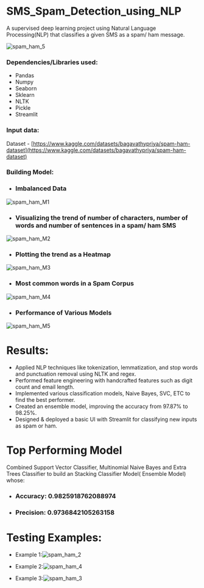 # SMS_Spam_Detection_using_NLP
A supervised deep learning project using Natural Language Processing(NLP) that classifies a given SMS as a spam/ ham message.

![spam_ham_5](https://github.com/user-attachments/assets/78297550-6ec2-4cd3-ad4c-2e50645195be)


### Dependencies/Libraries used:
* Pandas
* Numpy
* Seaborn
* Sklearn
* NLTK
* Pickle
* Streamlit

### Input data:
Dataset - [https://www.kaggle.com/datasets/bagavathypriya/spam-ham-dataset](https://www.kaggle.com/datasets/bagavathypriya/spam-ham-dataset)

### Building Model:

* ### Imbalanced Data
 ![spam_ham_M1](https://github.com/user-attachments/assets/26bbc461-fa27-46de-ade0-6500ae798e3e)

* ### Visualizing the trend of number of characters, number of words and number of sentences in a spam/ ham SMS
 ![spam_ham_M2](https://github.com/user-attachments/assets/0d707bc2-d0e7-4359-a5bf-38f6e6db78f2)

* ### Plotting the trend as a Heatmap
 ![spam_ham_M3](https://github.com/user-attachments/assets/6a45fc9f-898a-4912-af99-4cc3446a06e3)

* ### Most common words in a Spam Corpus
 ![spam_ham_M4](https://github.com/user-attachments/assets/34427830-51b1-4a10-ac4c-1d5c2f5c891a)

* ### Performance of Various Models
 ![spam_ham_M5](https://github.com/user-attachments/assets/6f942ba8-cddf-4e79-99b8-550acbbaa3fe)


# Results:
* Applied NLP techniques like tokenization, lemmatization, and stop words and punctuation removal using NLTK and regex.
* Performed feature engineering with handcrafted features such as digit count and email length.
* Implemented various classification models, Naive Bayes, SVC, ETC to find the best performer.
* Created an ensemble model, improving the accuracy from 97.87% to 98.25%.
* Designed & deployed a basic UI with Streamlit for classifying new inputs as spam or ham.


# Top Performing Model
Combined Support Vector Classifier, Multinomial Naive Bayes and Extra Trees Classifier to build an Stacking Classifier Model( Ensemble Model) whose:

* ### Accuracy: 0.9825918762088974
* ### Precision: 0.9736842105263158

# Testing Examples:
* Example 1:![spam_ham_2](https://github.com/user-attachments/assets/8dd33e66-a2c5-46fe-ab4f-61c8d02d9f3d)


* Example 2:![spam_ham_4](https://github.com/user-attachments/assets/1ef23986-224a-498d-9de6-248c8b4e59ad)


* Example 3:![spam_ham_3](https://github.com/user-attachments/assets/642a163a-3892-4e5c-a237-48d8581c5df4)


